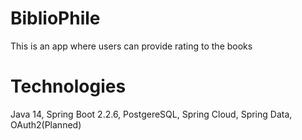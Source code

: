 # BiblioPhile
This is an app where users can provide rating to the books
# Technologies
Java 14, Spring Boot 2.2.6, PostgereSQL, Spring Cloud, Spring Data, OAuth2(Planned)
